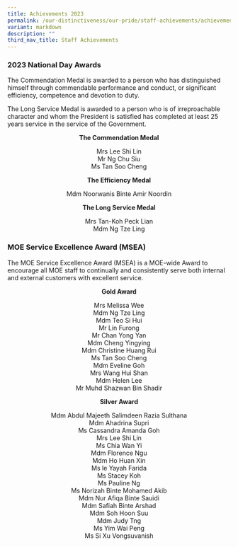 ```yaml
---
title: Achievements 2023
permalink: /our-distinctiveness/our-pride/staff-achievements/achievements-2023/
variant: markdown
description: ""
third_nav_title: Staff Achievements
---
```


### 2023 National Day Awards

The Commendation Medal is awarded to a person who has distinguished himself through commendable performance and conduct, or significant efficiency, competence and devotion to duty.

The Long Service Medal is awarded to a person who is of irreproachable character and whom the President is satisfied has completed at least 25 years service in the service of the Government.

<b><center>The Commendation Medal</center></b>
<center>Mrs Lee Shi Lin </center>
<center>Mr Ng Chu Siu </center>
<center>Ms Tan Soo Cheng </center>

<b><center>The Efficiency Medal</center></b>
<center>Mdm Noorwanis Binte Amir Noordin </center>

<b><center>The Long Service Medal</center></b>
<center>Mrs Tan-Koh Peck Lian </center>
<center>Mdm Ng Tze Ling </center>

### MOE Service Excellence Award (MSEA)

The MOE Service Excellence Award (MSEA) is a MOE-wide Award to encourage all MOE staff to continually and consistently serve both internal and external customers with excellent service.

<b><center>Gold Award </center></b>
<p></p><center>Mrs Melissa Wee <br>
Mdm Ng Tze Ling <br>
Mdm Teo Si Hui <br>
Mr Lin Furong <br>
Mr Chan Yong Yan <br>
Mdm Cheng Yingying <br>
Mdm Christine Huang Rui <br>
Ms Tan Soo Cheng <br>
Mdm Eveline Goh <br>
Mrs Wang Hui Shan <br>
Mdm Helen Lee <br>
Mr Muhd Shazwan Bin Shadir</center><p></p>

<b><center>Silver Award </center></b>
<p></p><center>Mdm Abdul Majeeth Salimdeen Razia Sulthana <br>
Mdm Ahadrina Supri <br>
Ms Cassandra Amanda Goh <br>
Mrs Lee Shi Lin <br>
Ms Chia Wan Yi <br>
Mdm Florence Ngu <br>
Mdm Ho Huan Xin <br>
Ms le Yayah Farida <br>
Ms Stacey Koh <br>
Ms Pauline Ng <br>
Ms Norizah Binte Mohamed Akib <br>
Mdm Nur Afiqa Binte Sauidi <br>
Mdm Safiah Binte Arshad <br>
Mdm Soh Hoon Suu <br>
Mdm Judy Tng <br>
Ms Yim Wai Peng <br>
Ms Si Xu Vongsuvanish</center><p></p>